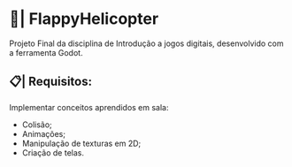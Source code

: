 # 🚁| FlappyHelicopter

Projeto Final da disciplina de Introdução a jogos digitais, desenvolvido com a ferramenta Godot.



## 📋| Requisitos:

Implementar conceitos aprendidos em sala:

* Colisão;
* Animações;
* Manipulação de texturas em 2D;
* Criação de telas.